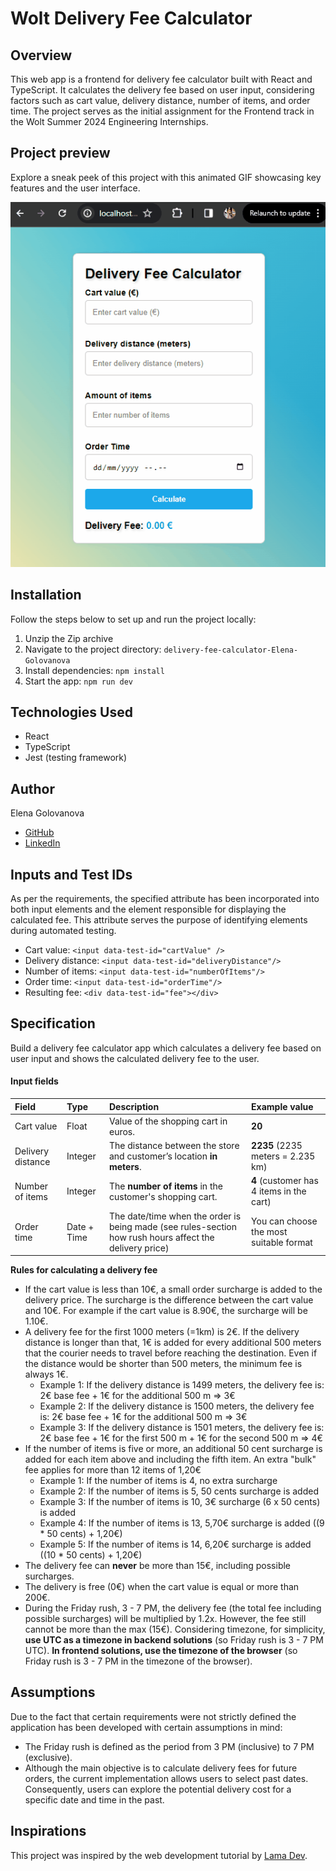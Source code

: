 # Wolt Delivery Fee Calculator

## Overview

This web app is a frontend for delivery fee calculator built with React and TypeScript. It calculates the delivery fee based on user input, considering factors such as cart value, delivery distance, number of items, and order time. The project serves as the initial assignment for the Frontend track in the Wolt Summer 2024 Engineering Internships.

## Project preview

Explore a sneak peek of this project with this animated GIF showcasing key features and the user interface.

![UI project GIF](./public/delivery-fee-calculator.gif)

## Installation

Follow the steps below to set up and run the project locally:

1. Unzip the Zip archive
2. Navigate to the project directory: `delivery-fee-calculator-Elena-Golovanova`
3. Install dependencies: `npm install`
4. Start the app: `npm run dev`

## Technologies Used

- React
- TypeScript
- Jest (testing framework)

## Author

Elena Golovanova
- [GitHub](https://github.com/ElenaCoder/)
- [LinkedIn](https://www.linkedin.com/in/elena-golovanova/)

## Inputs and Test IDs

As per the requirements, the specified attribute has been incorporated into both input elements and the element responsible for displaying the calculated fee. This attribute serves the purpose of identifying elements during automated testing.

- Cart value: `<input data-test-id="cartValue" />`
- Delivery distance: `<input data-test-id="deliveryDistance"/>`
- Number of items: `<input data-test-id="numberOfItems"/>`
- Order time: `<input data-test-id="orderTime"/>`
- Resulting fee: `<div data-test-id="fee"></div>`

## Specification

Build a delivery fee calculator app which calculates a delivery fee based on user input and shows the calculated delivery fee to the user.

#### Input fields

| Field             | Type      | Description                                                                                             | Example value                             |
|:---               |:---       |:---                                                                                                     |:---                                       |
|Cart value         |Float      |Value of the shopping cart in euros.                                                                     |__20__                                     |
|Delivery distance  |Integer    |The distance between the store and customer’s location __in meters__.                                    |__2235__ (2235 meters = 2.235 km)          |
|Number of items    |Integer    |The __number of items__ in the customer's shopping cart.                                                 |__4__ (customer has 4 items in the cart)   |
|Order time         |Date + Time|The date/time when the order is being made (see rules-section how rush hours affect the delivery price)  |You can choose the most suitable format    |

**Rules for calculating a delivery fee**
* If the cart value is less than 10€, a small order surcharge is added to the delivery price. The surcharge is the difference between the cart value and 10€. For example if the cart value is 8.90€, the surcharge will be 1.10€.
* A delivery fee for the first 1000 meters (=1km) is 2€. If the delivery distance is longer than that, 1€ is added for every additional 500 meters that the courier needs to travel before reaching the destination. Even if the distance would be shorter than 500 meters, the minimum fee is always 1€.
  * Example 1: If the delivery distance is 1499 meters, the delivery fee is: 2€ base fee + 1€ for the additional 500 m => 3€
  * Example 2: If the delivery distance is 1500 meters, the delivery fee is: 2€ base fee + 1€ for the additional 500 m => 3€
  * Example 3: If the delivery distance is 1501 meters, the delivery fee is: 2€ base fee + 1€ for the first 500 m + 1€ for the second 500 m => 4€
* If the number of items is five or more, an additional 50 cent surcharge is added for each item above and including the fifth item. An extra "bulk" fee applies for more than 12 items of 1,20€
  * Example 1: If the number of items is 4, no extra surcharge
  * Example 2: If the number of items is 5, 50 cents surcharge is added
  * Example 3: If the number of items is 10, 3€ surcharge (6 x 50 cents) is added
  * Example 4: If the number of items is 13, 5,70€ surcharge is added ((9 * 50 cents) + 1,20€)
  * Example 5: If the number of items is 14, 6,20€ surcharge is added ((10 * 50 cents) + 1,20€)
* The delivery fee can __never__ be more than 15€, including possible surcharges.
* The delivery is free (0€) when the cart value is equal or more than 200€.
* During the Friday rush, 3 - 7 PM, the delivery fee (the total fee including possible surcharges) will be multiplied by 1.2x. However, the fee still cannot be more than the max (15€). Considering timezone, for simplicity, **use UTC as a timezone in backend solutions** (so Friday rush is 3 - 7 PM UTC). **In frontend solutions, use the timezone of the browser** (so Friday rush is 3 - 7 PM in the timezone of the browser).

## Assumptions

Due to the fact that certain requirements were not strictly defined the application has been developed with certain assumptions in mind:

- The Friday rush is defined as the period from 3 PM (inclusive) to 7 PM (exclusive).
- Although the main objective is to calculate delivery fees for future orders, the current implementation allows users to select past dates. Consequently, users can explore the potential delivery cost for a specific date and time in the past.

## Inspirations

This project was inspired by the web development tutorial by [Lama Dev](https://youtu.be/tIdNeoHniEY?si=x-pBEeNngmGOSdpb).
